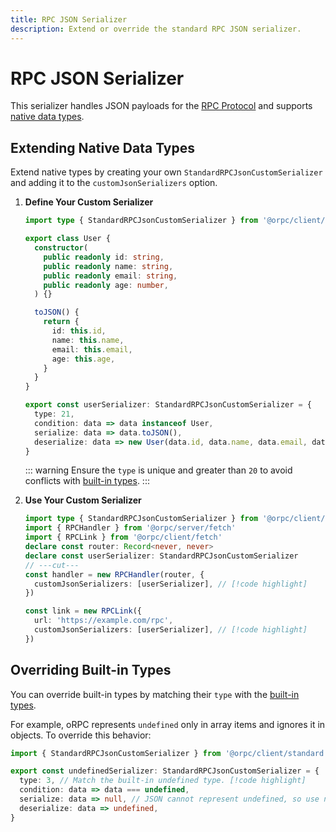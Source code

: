 ```yaml
---
title: RPC JSON Serializer
description: Extend or override the standard RPC JSON serializer.
---
```


# RPC JSON Serializer

This serializer handles JSON payloads for the [RPC Protocol](/docs/advanced/rpc-protocol) and supports [native data types](/docs/rpc-handler#supported-data-types).

## Extending Native Data Types

Extend native types by creating your own `StandardRPCJsonCustomSerializer` and adding it to the `customJsonSerializers` option.

1. **Define Your Custom Serializer**

   ```ts twoslash
   import type { StandardRPCJsonCustomSerializer } from '@orpc/client/standard'

   export class User {
     constructor(
       public readonly id: string,
       public readonly name: string,
       public readonly email: string,
       public readonly age: number,
     ) {}

     toJSON() {
       return {
         id: this.id,
         name: this.name,
         email: this.email,
         age: this.age,
       }
     }
   }

   export const userSerializer: StandardRPCJsonCustomSerializer = {
     type: 21,
     condition: data => data instanceof User,
     serialize: data => data.toJSON(),
     deserialize: data => new User(data.id, data.name, data.email, data.age),
   }
   ```

   ::: warning
   Ensure the `type` is unique and greater than `20` to avoid conflicts with [built-in types](/docs/advanced/rpc-protocol#supported-types).
   :::

2. **Use Your Custom Serializer**

   ```ts twoslash
   import type { StandardRPCJsonCustomSerializer } from '@orpc/client/standard'
   import { RPCHandler } from '@orpc/server/fetch'
   import { RPCLink } from '@orpc/client/fetch'
   declare const router: Record<never, never>
   declare const userSerializer: StandardRPCJsonCustomSerializer
   // ---cut---
   const handler = new RPCHandler(router, {
     customJsonSerializers: [userSerializer], // [!code highlight]
   })

   const link = new RPCLink({
     url: 'https://example.com/rpc',
     customJsonSerializers: [userSerializer], // [!code highlight]
   })
   ```

## Overriding Built-in Types

You can override built-in types by matching their `type` with the [built-in types](/docs/advanced/rpc-protocol#supported-types).

For example, oRPC represents `undefined` only in array items and ignores it in objects. To override this behavior:

```ts twoslash
import { StandardRPCJsonCustomSerializer } from '@orpc/client/standard'

export const undefinedSerializer: StandardRPCJsonCustomSerializer = {
  type: 3, // Match the built-in undefined type. [!code highlight]
  condition: data => data === undefined,
  serialize: data => null, // JSON cannot represent undefined, so use null.
  deserialize: data => undefined,
}
```
